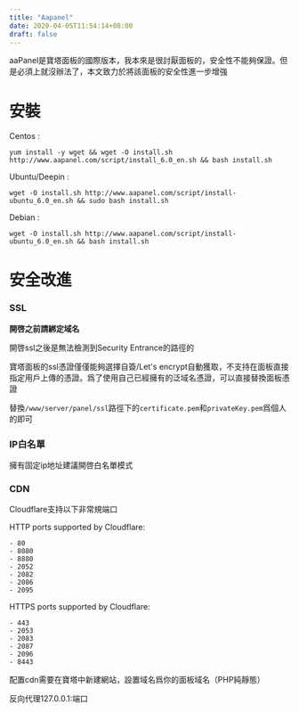 ```yaml
---
title: "Aapanel"
date: 2020-04-05T11:54:14+08:00
draft: false
---
```


aaPanel是寶塔面板的國際版本，我本來是很討厭面板的，安全性不能夠保證。但是必須上就沒辦法了，本文致力於將該面板的安全性進一步增強

<!--more-->

# 安裝

Centos :

```
yum install -y wget && wget -O install.sh http://www.aapanel.com/script/install_6.0_en.sh && bash install.sh
```

Ubuntu/Deepin :

```
wget -O install.sh http://www.aapanel.com/script/install-ubuntu_6.0_en.sh && sudo bash install.sh
```

Debian :

```
wget -O install.sh http://www.aapanel.com/script/install-ubuntu_6.0_en.sh && bash install.sh
```

# 安全改進

### SSL

**開啓之前請綁定域名**

開啓ssl之後是無法檢測到Security Entrance的路徑的

寶塔面板的ssl憑證僅僅能夠選擇自簽/Let's encrypt自動獲取，不支持在面板直接指定用戶上傳的憑證。爲了使用自己已經擁有的泛域名憑證，可以直接替換面板憑證

替換`/www/server/panel/ssl`路徑下的`certificate.pem`和`privateKey.pem`爲個人的即可

### IP白名單

擁有固定ip地址建議開啓白名單模式

### CDN

Cloudflare支持以下非常規端口

HTTP ports supported by Cloudflare:

```
- 80
- 8080
- 8880
- 2052
- 2082
- 2086
- 2095
```

HTTPS ports supported by Cloudflare:

```
- 443
- 2053
- 2083
- 2087
- 2096
- 8443
```

配置cdn需要在寶塔中新建網站，設置域名爲你的面板域名（PHP純靜態）

反向代理127.0.0.1:端口
